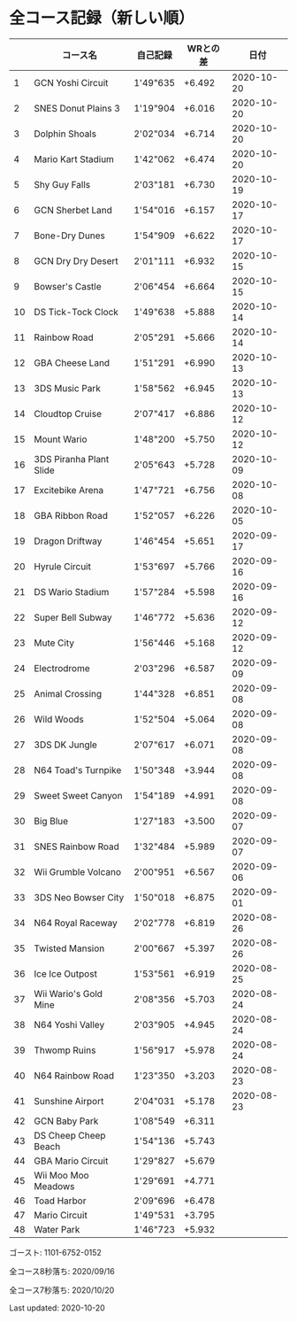 # 全コース記録（新しい順）

||コース名|自己記録|WRとの差|日付
|--|--|--|--|--|
|1|GCN Yoshi Circuit|1'49"635|+6.492|2020-10-20|
|2|SNES Donut Plains 3|1'19"904|+6.016|2020-10-20|
|3|Dolphin Shoals|2'02"034|+6.714|2020-10-20|
|4|Mario Kart Stadium|1'42"062|+6.474|2020-10-20|
|5|Shy Guy Falls|2'03"181|+6.730|2020-10-19|
|6|GCN Sherbet Land|1'54"016|+6.157|2020-10-17|
|7|Bone-Dry Dunes|1'54"909|+6.622|2020-10-17|
|8|GCN Dry Dry Desert|2'01"111|+6.932|2020-10-15|
|9|Bowser's Castle|2'06"454|+6.664|2020-10-15|
|10|DS Tick-Tock Clock|1'49"638|+5.888|2020-10-14|
|11|Rainbow Road|2'05"291|+5.666|2020-10-14|
|12|GBA Cheese Land|1'51"291|+6.990|2020-10-13|
|13|3DS Music Park|1'58"562|+6.945|2020-10-13|
|14|Cloudtop Cruise|2'07"417|+6.886|2020-10-12|
|15|Mount Wario|1'48"200|+5.750|2020-10-12|
|16|3DS Piranha Plant Slide|2'05"643|+5.728|2020-10-09|
|17|Excitebike Arena|1'47"721|+6.756|2020-10-08|
|18|GBA Ribbon Road|1'52"057|+6.226|2020-10-05|
|19|Dragon Driftway|1'46"454|+5.651|2020-09-17|
|20|Hyrule Circuit|1'53"697|+5.766|2020-09-16|
|21|DS Wario Stadium|1'57"284|+5.598|2020-09-16|
|22|Super Bell Subway|1'46"772|+5.636|2020-09-12|
|23|Mute City|1'56"446|+5.168|2020-09-12|
|24|Electrodrome|2'03"296|+6.587|2020-09-09|
|25|Animal Crossing|1'44"328|+6.851|2020-09-08|
|26|Wild Woods|1'52"504|+5.064|2020-09-08|
|27|3DS DK Jungle|2'07"617|+6.071|2020-09-08|
|28|N64 Toad's Turnpike|1'50"348|+3.944|2020-09-08|
|29|Sweet Sweet Canyon|1'54"189|+4.991|2020-09-08|
|30|Big Blue|1'27"183|+3.500|2020-09-07|
|31|SNES Rainbow Road|1'32"484|+5.989|2020-09-07|
|32|Wii Grumble Volcano|2'00"951|+6.567|2020-09-06|
|33|3DS Neo Bowser City|1'50"018|+6.875|2020-09-01|
|34|N64 Royal Raceway|2'02"778|+6.819|2020-08-26|
|35|Twisted Mansion|2'00"667|+5.397|2020-08-26|
|36|Ice Ice Outpost|1'53"561|+6.919|2020-08-25|
|37|Wii Wario's Gold Mine|2'08"356|+5.703|2020-08-24|
|38|N64 Yoshi Valley|2'03"905|+4.945|2020-08-24|
|39|Thwomp Ruins|1'56"917|+5.978|2020-08-24|
|40|N64 Rainbow Road|1'23"350|+3.203|2020-08-23|
|41|Sunshine Airport|2'04"031|+5.178|2020-08-23|
|42|GCN Baby Park|1'08"549|+6.311||
|43|DS Cheep Cheep Beach|1'54"136|+5.743||
|44|GBA Mario Circuit|1'29"827|+5.679||
|45|Wii Moo Moo Meadows|1'29"691|+4.771||
|46|Toad Harbor|2'09"696|+6.478||
|47|Mario Circuit|1'49"531|+3.795||
|48|Water Park|1'46"723|+5.932||

ゴースト: 1101-6752-0152

全コース8秒落ち: 2020/09/16

全コース7秒落ち: 2020/10/20

Last updated: 2020-10-20
